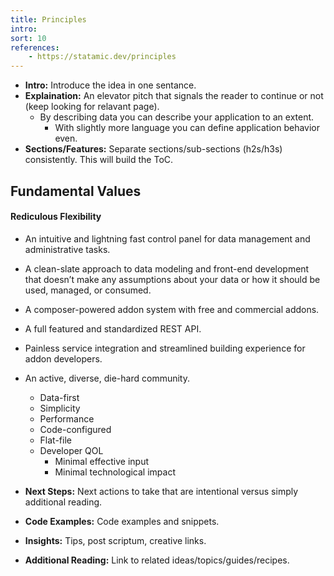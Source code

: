 ```yaml
---
title: Principles
intro:
sort: 10
references:
    - https://statamic.dev/principles
---
```


- **Intro:** Introduce the idea in one sentance.
- **Explaination:** An elevator pitch that signals the reader to continue or not (keep looking for relavant page).
    - By describing data you can describe your application to an extent. 
        - With slightly more language you can define application behavior even.
- **Sections/Features:** Separate sections/sub-sections (h2s/h3s) consistently. This will build the ToC.



## Fundamental Values

#### Rediculous Flexibility
- An intuitive and lightning fast control panel for data management and administrative tasks.
- A clean-slate approach to data modeling and front-end development that doesn’t make any assumptions about your data or how it should be used, managed, or consumed.
- A composer-powered addon system with free and commercial addons.
- A full featured and standardized REST API.
- Painless service integration and streamlined building experience for addon developers.
- An active, diverse, die-hard community.




    - Data-first
    - Simplicity
    - Performance
    - Code-configured
    - Flat-file
    - Developer QOL
        - Minimal effective input
        - Minimal technological impact
- **Next Steps:** Next actions to take that are intentional versus simply additional reading.
- **Code Examples:** Code examples and snippets.
- **Insights:** Tips, post scriptum, creative links.
- **Additional Reading:** Link to related ideas/topics/guides/recipes.
